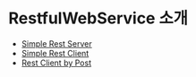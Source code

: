 # RestfulWebService 소개
- [Simple Rest Server](./rest.py)
- [Simple Rest Client](./restClient.py)
- [Rest Client by Post](./restClientPost.py)
